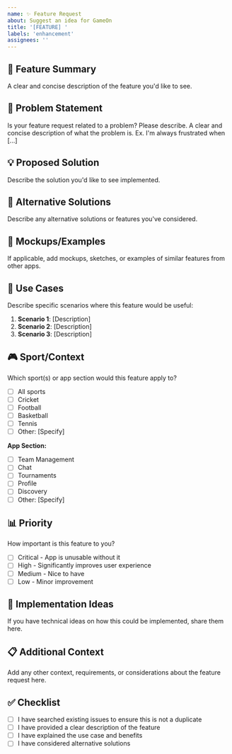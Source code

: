 ```yaml
---
name: ✨ Feature Request
about: Suggest an idea for GameOn
title: '[FEATURE] '
labels: 'enhancement'
assignees: ''
---
```


## 🎯 Feature Summary
A clear and concise description of the feature you'd like to see.

## 🤔 Problem Statement
Is your feature request related to a problem? Please describe.
A clear and concise description of what the problem is. Ex. I'm always frustrated when [...]

## 💡 Proposed Solution
Describe the solution you'd like to see implemented.

## 🔄 Alternative Solutions
Describe any alternative solutions or features you've considered.

## 🎨 Mockups/Examples
If applicable, add mockups, sketches, or examples of similar features from other apps.

## 📱 Use Cases
Describe specific scenarios where this feature would be useful:
1. **Scenario 1**: [Description]
2. **Scenario 2**: [Description]
3. **Scenario 3**: [Description]

## 🎮 Sport/Context
Which sport(s) or app section would this feature apply to?
- [ ] All sports
- [ ] Cricket
- [ ] Football
- [ ] Basketball
- [ ] Tennis
- [ ] Other: [Specify]

**App Section:**
- [ ] Team Management
- [ ] Chat
- [ ] Tournaments
- [ ] Profile
- [ ] Discovery
- [ ] Other: [Specify]

## 📊 Priority
How important is this feature to you?
- [ ] Critical - App is unusable without it
- [ ] High - Significantly improves user experience
- [ ] Medium - Nice to have
- [ ] Low - Minor improvement

## 🔧 Implementation Ideas
If you have technical ideas on how this could be implemented, share them here.

## 📋 Additional Context
Add any other context, requirements, or considerations about the feature request here.

## ✅ Checklist
- [ ] I have searched existing issues to ensure this is not a duplicate
- [ ] I have provided a clear description of the feature
- [ ] I have explained the use case and benefits
- [ ] I have considered alternative solutions 